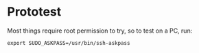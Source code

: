 # Prototest

Most things require root permission to try, so to test on a PC, run:

    export SUDO_ASKPASS=/usr/bin/ssh-askpass


